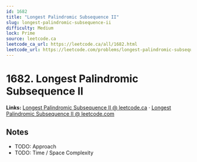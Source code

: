 ```yaml
--- 
id: 1682
title: "Longest Palindromic Subsequence II"
slug: longest-palindromic-subsequence-ii
difficulty: Medium
lock: Prime
source: leetcode.ca
leetcode_ca_url: https://leetcode.ca/all/1682.html
leetcode_url: https://leetcode.com/problems/longest-palindromic-subsequence-ii/
---
```


# 1682. Longest Palindromic Subsequence II

**Links:** [Longest Palindromic Subsequence II @ leetcode.ca](https://leetcode.ca/all/1682.html) · [Longest Palindromic Subsequence II @ leetcode.com](https://leetcode.com/problems/longest-palindromic-subsequence-ii/)

## Notes
- TODO: Approach
- TODO: Time / Space Complexity
